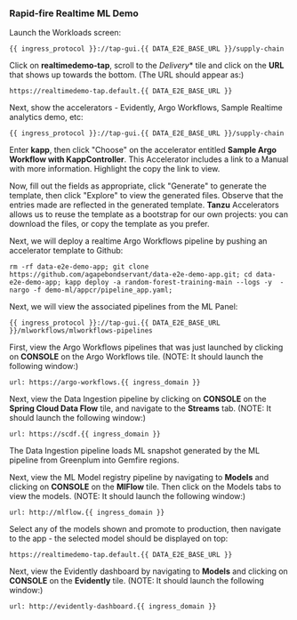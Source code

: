 ### Rapid-fire Realtime ML Demo

Launch the Workloads screen:
```dashboard:open-url
{{ ingress_protocol }}://tap-gui.{{ DATA_E2E_BASE_URL }}/supply-chain
```

Click on **realtimedemo-tap**, scroll to the *Delivery** tile and click on the **URL** that shows up towards the bottom.
(The URL should appear as:)
```dashboard:open-url
https://realtimedemo-tap.default.{{ DATA_E2E_BASE_URL }}
```

Next, show the accelerators - Evidently, Argo Workflows, Sample Realtime analytics demo, etc:
```dashboard:open-url
{{ ingress_protocol }}://tap-gui.{{ DATA_E2E_BASE_URL }}/supply-chain
```

Enter **kapp**, then click "Choose" on the accelerator entitled **Sample Argo Workflow with KappController**.
This Accelerator includes a link to a Manual with more information. Highlight the copy the link to view.

Now, fill out the fields as appropriate, click "Generate" to generate the template, then click "Explore" to view the generated files.
Observe that the entries made are reflected in the generated template.
**Tanzu** Accelerators allows us to reuse the template as a bootstrap for our own projects: you can download the files, or copy the template as you prefer.

Next, we will deploy a realtime Argo Workflows pipeline by pushing an accelerator template to Github:
```dashboard:open-url
rm -rf data-e2e-demo-app; git clone https://github.com/agapebondservant/data-e2e-demo-app.git; cd data-e2e-demo-app; kapp deploy -a random-forest-training-main --logs -y  -nargo -f demo-ml/appcr/pipeline_app.yaml;
```

Next, we will view the associated pipelines from the ML Panel:
```dashboard:open-url
{{ ingress_protocol }}://tap-gui.{{ DATA_E2E_BASE_URL }}/mlworkflows/mlworkflows-pipelines
```

First, view the Argo Workflows pipelines that was just launched by clicking on **CONSOLE** on the Argo Workflows tile.
(NOTE: It should launch the following window:)
```dashboard:open-url
url: https://argo-workflows.{{ ingress_domain }}
```

Next, view the Data Ingestion pipeline by clicking on **CONSOLE** on the **Spring Cloud Data Flow** tile, and navigate to the **Streams** tab.
(NOTE: It should launch the following window:)
```dashboard:open-url
url: https://scdf.{{ ingress_domain }}
```
The Data Ingestion pipeline loads ML snapshot generated by the ML pipeline from Greenplum into Gemfire regions.

Next, view the ML Model registry pipeline by navigating to **Models** and clicking on **CONSOLE** on the **MlFlow** tile.
Then click on the Models tabs to view the models.
(NOTE: It should launch the following window:)
```dashboard:open-url
url: http://mlflow.{{ ingress_domain }}
```
Select any of the models shown and promote to production, then navigate to the app - the selected model should be displayed on top:
```dashboard:open-url
https://realtimedemo-tap.default.{{ DATA_E2E_BASE_URL }}
```

Next, view the Evidently dashboard by navigating to **Models** and clicking on **CONSOLE** on the **Evidently** tile.
(NOTE: It should launch the following window:)
```dashboard:open-url
url: http://evidently-dashboard.{{ ingress_domain }}
```